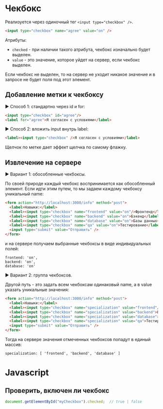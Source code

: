 # Чекбокс

Реализуется через одиночный тег `<input type="checkbox" />`.

```html
<input type="checkbox" name="agree" value="on" />
```

Атрибуты:

* `checked` - при наличии такого атрибута, чекбокс изначально будет выделен.
* `value` - это значение, которое уйдет на сервер, если чекбокс выделен.

Если чекбокс не выделен, то на сервер не уходит никакое значение и в запросе не будет поля под этот элемент.

## Добавление метки к чекбоксу

► Способ 1: стандартно через id и for:

```html
<input type="checkbox" id="agree"/>
<label for="agree">Я согласен с условиями</label>
```

► Способ 2: вложить input внутрь label:

```html
<label><input type="checkbox" />Я согласен с условиями</label>
```

Щелчок по метке дает эффект щелчка по самому флажку.

## Извлечение на сервере

► Вариант 1: обособленные чекбоксы.

По своей природе каждый чекбокс воспринимается как обособленный элемент. Если идти этим путем, то мы задаем каждому чекбоксу уникальный name:

```html
<form action="http://localhost:3000/info" method="post">
  <label>Навыки:</label>
  <label><input type="checkbox" name="frontend" value="on"/>Фронтенд</label>
  <label><input type="checkbox" name="backend" value="on">Бэкенд</label>
  <label><input type="checkbox" name="database" value="on">Базы данных</label>
  <label><input type="checkbox" name="qa" value="on">Тестирование</label>
  <input type="submit" value="Отправить" />
</form>
```

и на сервере получаем выбранные чекбоксы в виде индивидуальных полей:

```
frontend: 'on',
backend: 'on',
database: 'on'
```

► Вариант 2: группа чекбоксов.

Другой путь - это задать всем чекбоксам одинаковый name, а в value указать уникальные значения:

```html
<form action="http://localhost:3000/info" method="post">
  <label>Навыки:</label>
  <label><input type="checkbox" name="specialization" value="frontend"/>Фронтенд</label>
  <label><input type="checkbox" name="specialization" value="backend">Бэкенд</label>
  <label><input type="checkbox" name="specialization" value="database">Базы данных</label>
  <label><input type="checkbox" name="specialization" value="qa">Тестирование</label>
  <input type="submit" value="Отправить" />
</form>
```

Тогда на сервере значения отмеченных чекбоксов попадут в единый массив:

```
specialization: [ 'frontend', 'backend', 'database' ]
```

# Javascript

## Проверить, включен ли чекбокс

```javascript
document.getElementById("myCheckbox").checked;  // true | false
```

